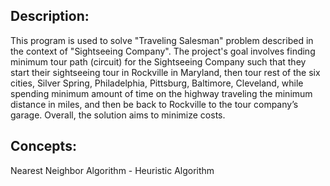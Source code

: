## Description:
This program is used to solve "Traveling Salesman" problem described in the context of "Sightseeing Company". The project's goal involves finding minimum tour path (circuit) for the Sightseeing Company such that they start their sightseeing tour in Rockville in Maryland, then tour rest of the six cities, Silver Spring, Philadelphia, Pittsburg, Baltimore, Cleveland, while spending minimum amount of time on the highway traveling the minimum distance in miles, and then be back to Rockville to the tour company’s garage. Overall, the solution aims to minimize costs.

## Concepts:
Nearest Neighbor Algorithm - Heuristic Algorithm
